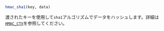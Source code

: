 ```julia
hmac_sha1(key, data)
```

渡されたキーを使用して`sha1`アルゴリズムでデータをハッシュします。詳細は[`HMAC_CTX`](@ref)を参照してください。
